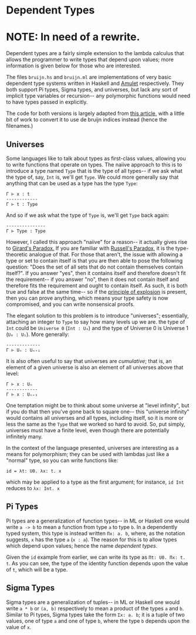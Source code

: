 # Dependent Types
# NOTE: In need of a rewrite.

Dependent types are a fairly simple extension to the lambda calculus that allows
the programmer to write types that depend upon values; more information is given
below for those who are interested.

The files `bruijn.hs` and `bruijn.ml` are implementations of very basic
dependent type systems written in Haskell and [Amulet](https://amulet.works)
respectively. They both support Pi types, Sigma types, and universes, but lack
any sort of implicit type variables or recursion-- any polymorphic functions
would need to have types passed in explicitly.

The code for both versions is largely adapted
from [this article,](http://math.andrej.com/2012/11/08/how-to-implement-dependent-type-theory-i/)
with a little bit of work to convert it to use de bruijn indices instead (hence
the filenames.)

## Universes

Some languages like to talk about types as first-class values, allowing you to
write functions that operate on types. The naiive approach to this is to
introduce a type named `Type` that is the type of all types-- if we ask what the
type of, say, `Int` is, we'll get `Type`. We could more generally say that
anything that can be used as a type has the type `Type`:

```
Γ ⊢ x : t
------------
Γ ⊢ t : Type
```

And so if we ask what the type of `Type` is, we'll get `Type` back again:

```
---------------
Γ ⊢ Type : Type
```

However, I called this approach "naiive" for a reason-- it actually gives rise
to [Girard's Paradox.](http://liamoc.net/posts/2015-09-10-girards-paradox.html)
If you are familiar with
[Russell's Paradox](https://en.wikipedia.org/wiki/Russell%27s_paradox), it is
the type-theoretic analogue of that. For those that aren't, the issue with
allowing a type or set to contain itself is that you are then able to pose the
following question: "Does the set of all sets that do not contain themselves
contain itself?". If you answer "yes", then it contains itself and therefore
doesn't fit the requirement-- if you answer "no", then it does not contain
itself and therefore fits the requirement and ought to contain itself. As such,
it is both true and false at the same time-- so if the
[principle of explosion](https://en.wikipedia.org/wiki/Principle_of_explosion)
is present, then you can prove anything, which means your type safety is now
compromised, and you can write nonsensical proofs.

The elegant solution to this problem is to introduce "universes"; essentially,
attaching an integer to `Type` to say how many levels up we are. the type of
`Int` could be `Universe 0` (`Int : U₀`) and the type of Universe 0 is
Universe 1 (`U₀ : U₁`). More generally:

```
-------------
Γ ⊢ Uₙ : Uₙ₊₁
```

It is also often useful to say that universes are *cumulative*; that is, an
element of a given universe is also an element of all universes above that
level:

```
Γ ⊢ x : Uₙ
------------
Γ ⊢ x : Uₙ₊₁
```

One temptation might be to think about some universe at "level infinity", but if
you do that then you've gone back to square one-- this "universe infinity"
would contains all universes and all types, including itself, so it is more or
less the same as the `Type` that we worked so hard to avoid. So, put simply,
universes must have a finite level, even though there are potentially infinitely
many.

In the context of the language presented, universes are interesting as a means
for polymorphism; they can be used with lambdas just like a "normal" type, so
you can write functions like:

```
id = λt: U0. λx: t. x
```

which may be applied to a type as the first argument; for instance, `id Int`
reduces to `λx: Int. x`

## Pi Types

Pi types are a generalization of function types-- in ML or Haskell one would
write `a -> b` to mean a function from type `a` to type `b`. In a dependently
typed system, this type is instead written `Πx: a. b`, where, as the notation
suggests, `x` has the type `a` (`x : a`). The reason for this is to allow
types which depend upon values; hence the name *dependent types*.

Given the `id` example from earlier, we can write its type as
`Πt: U0. Πx: t. t`. As you can see, the type of the identity function depends
upon the value of `t`, which will be a type.

## Sigma Types

Sigma types are a generalization of tuples-- in ML or Haskell one would write
`a * b` or `(a, b)` respectively to mean a product of the types `a` and `b`.
Similar to Pi types, Sigma types take the form `Σx: a. b`; it is a tuple of
two values, one of type `a` and one of type `b`, where the type `b` depends
upon the value of `x`.
